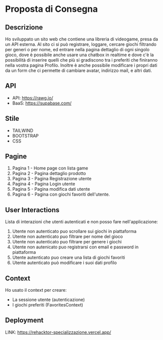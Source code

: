 # Proposta di Consegna

## Descrizione

Ho sviluppato un sito web che contiene una libreria di videogame, presa da un API esterna.
Al sito ci si può registrare, loggare, cercare giochi filtrando per generi o per nome, ed entrare nella pagina dettaglio di ogni singolo gioco, dove è possibile anche usare una chatbox in realtime e dove c'è la possibilità di inserire quelli che più si gradiscono tra i preferiti che finiranno nella vostra pagina Profilo.
Inoltre è anche possibile modificare i propri dati da un form che ci permette di cambiare avatar, indirizzo mail, e altri dati.

## API

- API: https://rawg.io/
- BaaS: https://supabase.com/

## Stile

- TAILWIND
- BOOTSTRAP
- CSS

## Pagine

1. Pagina 1 - Home page con lista game
2. Pagina 2 - Pagina dettaglio prodotto
3. Pagina 3 - Pagina Registrazione utente
4. Pagina 4 - Pagina Login utente
5. Pagina 5 - Pagina modifica dati utente
6. Pagina 6 - Pagina con giochi favoriti dell'utente.

## User Interactions

Lista di interazioni che utenti autenticati e non posso fare nell'applicazione:

1. Utente non autenticato puo scrollare sui giochi in piattaforma
2. Utente non autenticato puo filtrare per nome del gioco
3. Utente non autenticato puo filtrare per genere i giochi
4. Utente non autenicato puo registrarsi con email e password in piattaforma
5. Utente autenticato puo creare una lista di giochi favoriti
6. Utente autenticato può modificare i suoi dati profilo

## Context

Ho usato il context per creare:

- La sessione utente (autenticazione)
- I giochi preferiti (FavoritesContext)

## Deployment

LINK: https://rehacktor-specializzazione.vercel.app/